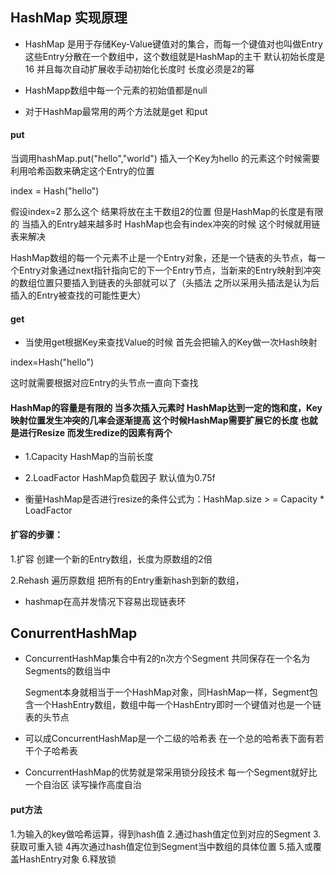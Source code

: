 ## HashMap 实现原理
* HashMap 是用于存储Key-Value键值对的集合，而每一个键值对也叫做Entry 这些Entry分散在一个数组中，这个数组就是HashMap的主干 默认初始长度是16 并且每次自动扩展收手动初始化长度时 长度必须是2的幂

* HashMapp数组中每一个元素的初始值都是null
* 对于HashMap最常用的两个方法就是get 和put


#### put
 当调用hashMap.put("hello","world") 插入一个Key为hello 的元素这个时候需要利用哈希函数来确定这个Entry的位置
 
 index = Hash("hello")
 
 假设index=2 那么这个 结果将放在主干数组2的位置 但是HashMap的长度是有限的 当插入的Entry越来越多时 HashMap也会有index冲突的时候 这个时候就用链表来解决

 HashMap数组的每一个元素不止是一个Entry对象，还是一个链表的头节点，每一个Entry对象通过next指针指向它的下一个Entry节点，当新来的Entry映射到冲突的数组位置只要插入到链表的头部就可以了（头插法 之所以采用头插法是认为后插入的Entry被查找的可能性更大）

#### get
 * 当使用get根据Key来查找Value的时候 首先会把输入的Key做一次Hash映射
 
 index=Hash("hello")
 
 这时就需要根据对应Entry的头节点一直向下查找

#### HashMap的容量是有限的 当多次插入元素时 HashMap达到一定的饱和度，Key映射位置发生冲突的几率会逐渐提高 这个时候HashMap需要扩展它的长度 也就是进行Resize 而发生redize的因素有两个
 * 1.Capacity
    HashMap的当前长度
 * 2.LoadFactor
    HashMap负载因子 默认值为0.75f

 * 衡量HashMap是否进行resize的条件公式为：HashMap.size > = Capacity * LoadFactor

#### 扩容的步骤：
 1.扩容
 创建一个新的Entry数组，长度为原数组的2倍

 2.Rehash
 遍历原数组 把所有的Entry重新hash到新的数组，

 * hashmap在高并发情况下容易出现链表环
 
 ## ConurrentHashMap

 * ConcurrentHashMap集合中有2的n次方个Segment 共同保存在一个名为Segments的数组当中
 
   Segment本身就相当于一个HashMap对象，同HashMap一样，Segment包含一个HashEntry数组，数组中每一个HashEntry即时一个键值对也是一个链表的头节点
 
 * 可以成ConcurrentHashMap是一个二级的哈希表 在一个总的哈希表下面有若干个子哈希表
 
 * ConcurrentHashMap的优势就是常采用锁分段技术 每一个Segment就好比一个自治区 读写操作高度自治

 #### put方法
 1.为输入的key做哈希运算，得到hash值
 2.通过hash值定位到对应的Segment
 3.获取可重入锁
 4再次通过hash值定位到Segment当中数组的具体位置
 5.插入或覆盖HashEntry对象
 6.释放锁
 
